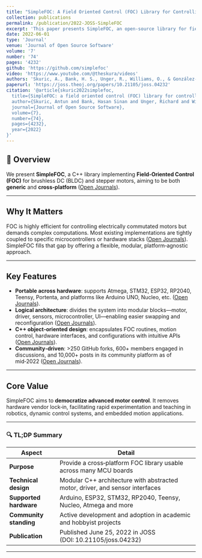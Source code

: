 ```yaml
---
title: "SimpleFOC: A Field Oriented Control (FOC) Library for Controlling Brushless Direct Current (BLDC) and Stepper Motors"
collection: publications
permalink: /publication/2022-JOSS-SimpleFOC
excerpt: 'This paper presents SimpleFOC, an open-source library for field oriented control of BLDC and stepper motors.'
date: 2022-06-01
type: 'Journal'
venue: 'Journal of Open Source Software'
volume: '7'
number: '74'
pages: '4232'
github: 'https://github.com/simplefoc'
video: 'https://www.youtube.com/@theskura/videos'
authors: 'Skuric, A., Bank, H. S., Unger, R., Williams, O., & González-Reyes, D'
paperurl: 'https://joss.theoj.org/papers/10.21105/joss.04232'
citation: '@article{skuric2022simplefoc,
  title={SimpleFOC: a field oriented control (FOC) library for controlling brushless direct current (BLDC) and stepper motors},
  author={Skuric, Antun and Bank, Hasan Sinan and Unger, Richard and Williams, Owen and Gonzalez-Reyes, David},
  journal={Journal of Open Source Software},
  volume={7},
  number={74},
  pages={4232},
  year={2022}
}'
---
```


## 📌 Overview

We present **SimpleFOC**, a C++ library implementing **Field‑Oriented Control (FOC)** for brushless DC (BLDC) and stepper motors, aiming to be both **generic** and **cross‑platform** ([Open Journals][1]).

---

## Why It Matters

FOC is highly efficient for controlling electrically commutated motors but demands complex computations. Most existing implementations are tightly coupled to specific microcontrollers or hardware stacks ([Open Journals][1]). SimpleFOC fills that gap by offering a flexible, modular, platform‑agnostic approach.

---

## Key Features

* **Portable across hardware**: supports Atmega, STM32, ESP32, RP2040, Teensy, Portenta, and platforms like Arduino UNO, Nucleo, etc. ([Open Journals][1]).
* **Logical architecture**: divides the system into modular blocks—motor, driver, sensors, microcontroller, UI—enabling easier swapping and reconfiguration ([Open Journals][1]).
* **C++ object‑oriented design**: encapsulates FOC routines, motion control, hardware interfaces, and configurations with intuitive APIs ([Open Journals][1]).
* **Community‑driven**: >250 GitHub forks, 600+ members engaged in discussions, and 10,000+ posts in its community platform as of mid‑2022 ([Open Journals][1]).

---

## Core Value

SimpleFOC aims to **democratize advanced motor control**. It removes hardware vendor lock‑in, facilitating rapid experimentation and teaching in robotics, dynamic control systems, and embedded motion applications.

---

### 🔍 TL;DP Summary

| Aspect                 | Detail                                                                        |
| ---------------------- | ----------------------------------------------------------------------------- |
| **Purpose**            | Provide a cross‑platform FOC library usable across many MCU boards            |
| **Technical design**   | Modular C++ architecture with abstracted motor, driver, and sensor interfaces |
| **Supported hardware** | Arduino, ESP32, STM32, RP2040, Teensy, Nucleo, Atmega and more                |
| **Community standing** | Active development and adoption in academic and hobbyist projects             |
| **Publication**        | Published June 25, 2022 in JOSS (DOI: 10.21105/joss.04232)                    |

---

[1]: https://www.theoj.org/joss-papers/joss.04232/10.21105.joss.04232.pdf.com "[PDF] SimpleFOC: A Field Oriented Control (FOC) Library ... - Open Journals"
